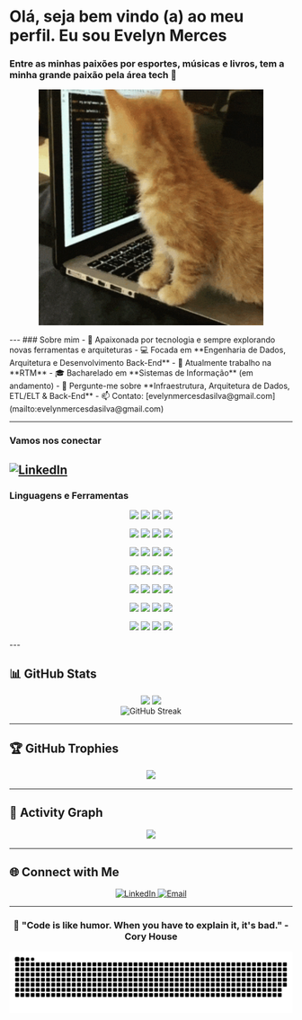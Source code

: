 # Olá, seja bem vindo (a) ao meu perfil. Eu sou Evelyn Merces

### Entre as minhas paixões por esportes, músicas e livros, tem a minha grande paixão pela área tech 👾
<p align="center">
  <img src=".github/gatocodando.gif" alt="Gato codando" width="400" />
</p>
---
### Sobre mim
- 🌱 Apaixonada por tecnologia e sempre explorando novas ferramentas e arquiteturas
- 💻 Focada em **Engenharia de Dados, Arquitetura e Desenvolvimento Back-End**
- 🔭 Atualmente trabalho na **RTM**
- 🎓 Bacharelado em **Sistemas de Informação** (em andamento)
- 💬 Pergunte-me sobre **Infraestrutura, Arquitetura de Dados, ETL/ELT & Back-End**
- 📫 Contato: [evelynmercesdasilva@gmail.com](mailto:evelynmercesdasilva@gmail.com)

---
### Vamos nos conectar
[![LinkedIn](https://img.shields.io/badge/-LinkedIn-0A66C2?style=flat-square&logo=linkedin&logoColor=white)](https://www.linkedin.com/in/evelyn-merc%C3%AAs-b8967a181/)
---
### Linguagens e Ferramentas



<p align="center">
  <a href="https://www.python.org/"><img src="https://img.shields.io/badge/-Python-3776AB?style=flat-square&logo=python&logoColor=white" /></a>
  <a href="https://pandas.pydata.org/"><img src="https://img.shields.io/badge/-Pandas-150458?style=flat-square&logo=pandas&logoColor=white" /></a>
  <a href="https://developer.mozilla.org/en-US/docs/Web/JavaScript"><img src="https://img.shields.io/badge/-JavaScript-F7DF1E?style=flat-square&logo=javascript&logoColor=black" /></a>
  <a href="https://developer.mozilla.org/en-US/docs/Web/Guide/HTML/HTML5"><img src="https://img.shields.io/badge/-HTML5-E34F26?style=flat-square&logo=html5&logoColor=white" /></a>
</p>



<p align="center">
  <a href="https://developer.mozilla.org/en-US/docs/Web/CSS"><img src="https://img.shields.io/badge/-CSS3-1572B6?style=flat-square&logo=css3&logoColor=white" /></a>
  <a href="https://dbeaver.io/"><img src="https://img.shields.io/badge/-DBeaver-4A4A4A?style=flat-square&logo=dbeaver&logoColor=white" /></a>
  <a href="https://cursor.so/"><img src="https://img.shields.io/badge/-Cursor-0052CC?style=flat-square&logo=cursor&logoColor=white" /></a>
  <a href="https://powerbi.microsoft.com/"><img src="https://img.shields.io/badge/-Power%20BI-F2C811?style=flat-square&logo=microsoft-power-bi&logoColor=black" /></a>
</p>



<p align="center">
  <a href="https://trino.io/"><img src="https://img.shields.io/badge/-Trino-6A1B9A?style=flat-square&logo=trino&logoColor=white" /></a>
  <a href="https://www.postman.com/"><img src="https://img.shields.io/badge/-Postman-FF6C37?style=flat-square&logo=postman&logoColor=white" /></a>
  <a href="https://spark.apache.org/"><img src="https://img.shields.io/badge/-Apache%20Spark-E25A1C?style=flat-square&logo=apache-spark&logoColor=white" /></a>
  <a href="https://www.docker.com/"><img src="https://img.shields.io/badge/-Docker-2496ED?style=flat-square&logo=docker&logoColor=white" /></a>
</p>



<p align="center">
  <a href="https://kubernetes.io/"><img src="https://img.shields.io/badge/-Kubernetes-326CE5?style=flat-square&logo=kubernetes&logoColor=white" /></a>
  <a href="https://aws.amazon.com/"><img src="https://img.shields.io/badge/-AWS-232F3E?style=flat-square&logo=amazon-aws&logoColor=white" /></a>
  <a href="https://www.postgresql.org/"><img src="https://img.shields.io/badge/-PostgreSQL-336791?style=flat-square&logo=postgresql&logoColor=white" /></a>
  <a href="https://www.mongodb.com/"><img src="https://img.shields.io/badge/-MongoDB-47A248?style=flat-square&logo=mongodb&logoColor=white" /></a>
</p>



<p align="center">
  <a href="https://git-scm.com/"><img src="https://img.shields.io/badge/-Git-F05032?style=flat-square&logo=git&logoColor=white" /></a>
  <a href="https://code.visualstudio.com/"><img src="https://img.shields.io/badge/-VS%20Code-007ACC?style=flat-square&logo=visual-studio-code&logoColor=white" /></a>
  <a href="https://jupyter.org/"><img src="https://img.shields.io/badge/-Jupyter-F37626?style=flat-square&logo=jupyter&logoColor=white" /></a>
  <a href="https://ubuntu.com/"><img src="https://img.shields.io/badge/-Ubuntu-E95420?style=flat-square&logo=ubuntu&logoColor=white" /></a>
</p>



<p align="center">
  <a href="https://azure.microsoft.com/"><img src="https://img.shields.io/badge/-Azure-0078D4?style=flat-square&logo=microsoft-azure&logoColor=white" /></a>
  <a href="https://cloud.google.com/"><img src="https://img.shields.io/badge/-Google%20Cloud-4285F4?style=flat-square&logo=google-cloud&logoColor=white" /></a>
  <a href="https://www.terraform.io/"><img src="https://img.shields.io/badge/-Terraform-623CE4?style=flat-square&logo=terraform&logoColor=white" /></a>
  <a href="https://airflow.apache.org/"><img src="https://img.shields.io/badge/-Airflow-017CEE?style=flat-square&logo=apache-airflow&logoColor=white" /></a>
</p>



<p align="center">
  <a href="https://www.tableau.com/"><img src="https://img.shields.io/badge/-Tableau-E97627?style=flat-square&logo=tableau&logoColor=white" /></a>
  <a href="https://nginx.org/"><img src="https://img.shields.io/badge/-Nginx-009639?style=flat-square&logo=nginx&logoColor=white" /></a>
  <a href="https://redis.io/"><img src="https://img.shields.io/badge/-Redis-DC382D?style=flat-square&logo=redis&logoColor=white" /></a>
  <a href="https://grafana.com/"><img src="https://img.shields.io/badge/-Grafana-F46800?style=flat-square&logo=grafana&logoColor=white" /></a>
</p>
---

## 📊 GitHub Stats

<div align="center">
  <img height="180em" src="https://github-readme-stats.vercel.app/api?username=EveMerces&show_icons=true&theme=tokyonight&include_all_commits=true&count_private=true"/>
  <img height="180em" src="https://github-readme-stats.vercel.app/api/top-langs/?username=EveMerces&layout=compact&langs_count=7&theme=tokyonight"/>
</div>

<div align="center">
  <img src="https://github-readme-streak-stats.herokuapp.com/?user=EveMerces&theme=tokyonight" alt="GitHub Streak"/>
</div>

---

## 🏆 GitHub Trophies
<div align="center">
  <img src="https://github-profile-trophy.vercel.app/?username=EveMerces&theme=tokyonight&no-frame=false&no-bg=false&margin-w=4"/>
</div>

---

## 🎯 Activity Graph
<div align="center">
  <img src="https://github-readme-activity-graph.vercel.app/graph?username=EveMerces&theme=tokyo-night&bg_color=1a1b27&color=70a5fd&line=70a5fd&point=ffffff&area=true&hide_border=true"/>
</div>

---

## 🌐 Connect with Me
<div align="center">
  <a href="https://www.linkedin.com/in/evelyn-merc%C3%AAs-b8967a181/" target="_blank">
    <img src="https://img.shields.io/badge/-LinkedIn-0077B5?style=for-the-badge&logo=linkedin&logoColor=white" alt="LinkedIn"/>
  </a>
  <a href="mailto:evelynmercesdasilva@gmail.com" target="_blank">
    <img src="https://img.shields.io/badge/-Email-D14836?style=for-the-badge&logo=gmail&logoColor=white" alt="Email"/>
  </a>
</div>

---

<div align="center">
  <h3>💫 "Code is like humor. When you have to explain it, it's bad." - Cory House</h3>
</div>

<div align="center">
  
![Snake animation](https://raw.githubusercontent.com/platane/platane/output/github-contribution-grid-snake-dark.svg)
  
</div>
